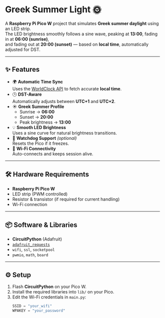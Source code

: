 # Greek Summer Light 🌞

A **Raspberry Pi Pico W** project that simulates **Greek summer daylight** using an LED strip.  
The LED brightness smoothly follows a sine wave, peaking at **13:00**, fading in at **06:00 (sunrise)**,  
and fading out at **20:00 (sunset)** — based on **local time**, automatically adjusted for DST.

---

## ✨ Features
- 🌍 **Automatic Time Sync**  
  Uses the [WorldClock API](http://worldclockapi.com) to fetch accurate **local time**.
- 🕒 **DST-Aware**  
  Automatically adjusts between **UTC+1** and **UTC+2**.
- ☀️ **Greek Summer Profile**  
  - Sunrise → **06:00**  
  - Sunset → **20:00**  
  - Peak brightness → **13:00**
- 💡 **Smooth LED Brightness**  
  Uses a sine curve for natural brightness transitions.
- 🔄 **Watchdog Support** *(optional)*  
  Resets the Pico if it freezes.
- 📶 **Wi-Fi Connectivity**  
  Auto-connects and keeps session alive.

---

## 🛠 Hardware Requirements
- **Raspberry Pi Pico W**
- LED strip (PWM controlled)
- Resistor & transistor (if required for current handling)
- Wi-Fi connection

---

## 📦 Software & Libraries
- **CircuitPython** (Adafruit)
- [`adafruit_requests`](https://docs.circuitpython.org/projects/requests/en/latest/)
- `wifi`, `ssl`, `socketpool`
- `pwmio`, `math`, `board`

---

## ⚙️ Setup
1. Flash **CircuitPython** on your Pico W.
2. Install the required libraries into `lib/` on your Pico.
3. Edit the Wi-Fi credentials in `main.py`:
   ```python
   SSID = "your_wifi"
   WPAKEY = "your_password"
